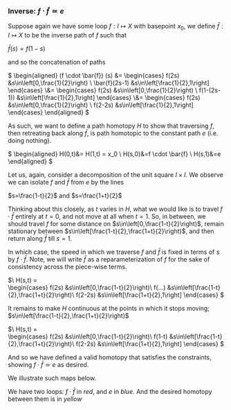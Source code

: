 ### Inverse: $f \cdot \bar{f} \simeq e$

Suppose again we have some loop $f:I\mapsto X$ with basepoint $x_0$, we define $\bar{f}:I\mapsto X$ to be the inverse path of $f$ such that

$\bar{f}(s)=f(1-s)$

and so the concatenation of paths

$
\begin{aligned}
(f \cdot \bar{f}) (s)
&= 
\begin{cases}
   f(2s) &s\in\left[0,\frac{1}{2}\right) \\
   \bar{f}(2s-1) &s\in\left[\frac{1}{2},1\right] 
\end{cases}
\\&= 
\begin{cases}
   f(2s) &s\in\left[0,\frac{1}{2}\right) \\
   f(1-(2s-1)) &s\in\left[\frac{1}{2},1\right] 
\end{cases}
\\&=
\begin{cases}
   f(2s) &s\in\left[0,\frac{1}{2}\right) \\
   f(2-2s) &s\in\left[\frac{1}{2},1\right] 
\end{cases}
\end{aligned}
$

As such, we want to define a path homotopy $H$ to show that traversing $f$, then retreating back along $\bar{f}$, is path homotopic to
the constant path $e$ (i.e. doing nothing).

$
\begin{aligned}
H(0,t)&= H(1,t) = x_0 \\
H(s,0)&=f \cdot \bar{f} \\ 
H(s,1)&=e
\end{aligned}
$

Let us, again, consider a decomposition of the unit square $I \times I$. We observe we can isolate $f$ and $\bar{f}$ from $e$ by the lines

$s=\frac{1-t}{2}$ and $s=\frac{1+t}{2}$

Thinking about this closely, as $t$ varies in $H$, what we would like is to travel $f \cdot \bar{f}$ entirely at $t=0$, and not move at all when $t=1$.
So, in between, we should travel $f$ for some distance on $s\in\left[0,\frac{1-t}{2}\right)$, remain stationary between $s\in\left[\frac{1-t}{2},\frac{1+t}{2}\right)$, and then return along $\bar{f}$ till $s=1$.

In which case, the speed in which we traverse $f$ and $\bar{f}$ is fixed in terms of $s$ by $f \cdot \bar{f}$. 
Note, we will write $\bar{f}$ as a reparameterization of $f$ for the sake of consistency across the piece-wise terms.

$\\
H(s,t) =  
\begin{cases}
   f(2s) &s\in\left[0,\frac{1-t}{2}\right)\\
   f(...) &s\in\left[\frac{1-t}{2},\frac{1+t}{2}\right)\\
   f(2-2s) &s\in\left[\frac{1+t}{2},1\right]
\end{cases}
$

It remains to make $H$ continuous at the points in which it stops moving; $s\in\left[\frac{1-t}{2},\frac{1+t}{2}\right)$

$\\
H(s,t) =  
\begin{cases}
   f(2s) &s\in\left[0,\frac{1-t}{2}\right)\\
   f(1-t) &s\in\left[\frac{1-t}{2},\frac{1+t}{2}\right)\\
   f(2-2s) &s\in\left[\frac{1+t}{2},1\right]
\end{cases}
$

And so we have defined a valid homotopy that satisfies the constraints, showing $f \cdot \bar{f} \simeq e$ as desired.

We illustrate such maps below.

We have two loops: $f \cdot \bar{f}$ in *red*, and $e$ in *blue*. And the desired homotopy between them is in *yellow*